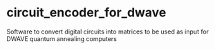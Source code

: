 # circuit_encoder_for_dwave
Software to convert digital circuits into matrices to be used as input for DWAVE quantum annealing computers
